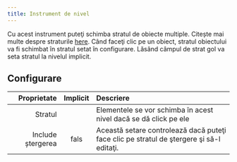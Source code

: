 ```yaml
---
title: Instrument de nivel
---
```


Cu acest instrument puteţi schimba stratul de obiecte multiple. Citește mai multe despre straturile [here](../layers.md).
Când faceţi clic pe un obiect, stratul obiectului va fi schimbat în stratul setat în configurare. Lăsând câmpul de strat gol va seta stratul la nivelul implicit.

## Configurare

|       Proprietate | Implicit | Descriere                                                                                                |
| ----------------: | :------: | :------------------------------------------------------------------------------------------------------- |
|           Stratul |          | Elementele se vor schimba în acest nivel dacă se dă click pe ele                                         |
| Include ștergerea |   fals   | Această setare controlează dacă puteţi face clic pe stratul de ştergere şi să-l editaţi. |
